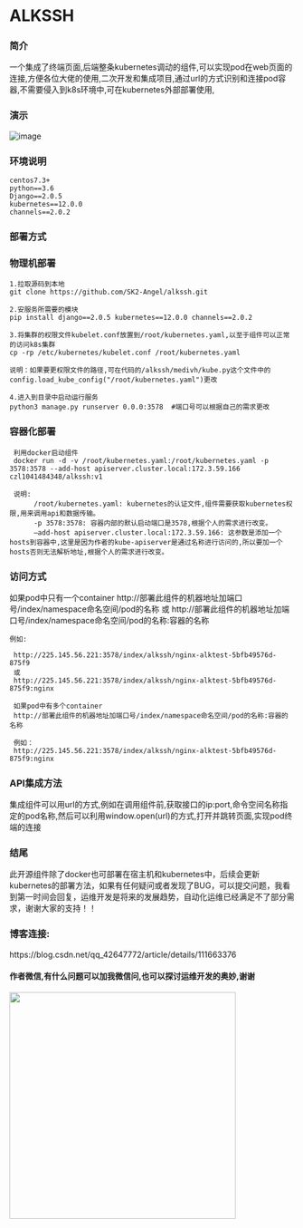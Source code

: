 # ALKSSH
<h3>简介</h3>

  一个集成了终端页面,后端整条kubernetes调动的组件,可以实现pod在web页面的连接,方便各位大佬的使用,二次开发和集成项目,通过url的方式识别和连接pod容器,不需要侵入到k8s环境中,可在kubernetes外部部署使用,

<h3>演示</h3>

![image](https://img-blog.csdnimg.cn/20201224183506387.gif#pic_center)
  
<h3>环境说明</h3>

    centos7.3+
    python==3.6
    Django==2.0.5
    kubernetes==12.0.0
    channels==2.0.2
    
    
<h3>部署方式</h3>

<h3>物理机部署</h3>

    1.拉取源码到本地
    git clone https://github.com/SK2-Angel/alkssh.git
    
    2.安服务所需要的模块
    pip install django==2.0.5 kubernetes==12.0.0 channels==2.0.2
    
    3.将集群的权限文件kubelet.conf放置到/root/kubernetes.yaml,以至于组件可以正常的访问k8s集群
    cp -rp /etc/kubernetes/kubelet.conf /root/kubernetes.yaml
    
    说明：如果要更权限文件的路径,可在代码的/alkssh/medivh/kube.py这个文件中的config.load_kube_config("/root/kubernetes.yaml")更改
    
    4.进入到目录中启动运行服务
    python3 manage.py runserver 0.0.0:3578  #端口号可以根据自己的需求更改
 
 
<h3>容器化部署</h3>
      
     利用docker启动组件
     docker run -d -v /root/kubernetes.yaml:/root/kubernetes.yaml -p 3578:3578 --add-host apiserver.cluster.local:172.3.59.166 czl1041484348/alkssh:v1
     
     说明:
          /root/kubernetes.yaml: kubernetes的认证文件,组件需要获取kubernetes权限,用来调用api和数据传输。
          -p 3578:3578: 容器内部的默认启动端口是3578,根据个人的需求进行改变。
          –add-host apiserver.cluster.local:172.3.59.166: 这参数是添加一个hosts到容器中,这里是因为作者的kube-apiserver是通过名称进行访问的,所以要加一个hosts否则无法解析地址,根据个人的需求进行改变。

<h3>访问方式</h3>
    如果pod中只有一个container
    http://部署此组件的机器地址加端口号/index/namespace命名空间/pod的名称
    或
    http://部署此组件的机器地址加端口号/index/namespace命名空间/pod的名称:容器的名称
    
    例如:
    
     http://225.145.56.221:3578/index/alkssh/nginx-alktest-5bfb49576d-875f9
     或
     http://225.145.56.221:3578/index/alkssh/nginx-alktest-5bfb49576d-875f9:nginx

     如果pod中有多个container
     http://部署此组件的机器地址加端口号/index/namespace命名空间/pod的名称:容器的名称

     例如：
     http://225.145.56.221:3578/index/alkssh/nginx-alktest-5bfb49576d-875f9:nginx

<h3>API集成方法</h3>

   集成组件可以用url的方式,例如在调用组件前,获取接口的ip:port,命令空间名称指定的pod名称,然后可以利用window.open(url)的方式,打开并跳转页面,实现pod终端的连接
 
 
<h3>结尾</h3>
  
  此开源组件除了docker也可部署在宿主机和kubernetes中，后续会更新kubernetes的部署方法，如果有任何疑问或者发现了BUG，可以提交问题，我看到第一时间会回复，运维开发是将来的发展趋势，自动化运维已经满足不了部分需求，谢谢大家的支持！！
<h3>博客连接:</h3> https://blog.csdn.net/qq_42647772/article/details/111663376
  
  
  
  
  
  <h4>作者微信,有什么问题可以加我微信问,也可以探讨运维开发的奥妙,谢谢</h4>
  
  <img src="https://user-images.githubusercontent.com/49671782/112968052-79c82a00-917e-11eb-8b1a-b85f7ef21328.png" width="400" height="400" /><br/>






 
 
